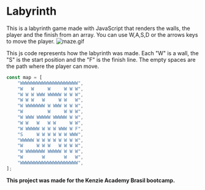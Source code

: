 # Labyrinth

This is a labyrinth game made with JavaScript that renders the walls, the player and the finish from an array.
You can use W,A,S,D or the arrows keys to move the player.
![maze.gif](https://files-kenzie-academy-brasil.s3.amazonaws.com/maze.gif)

This js code represents how the labyrinth was made. Each "W" is a wall, the "S" is the start position and the "F" is the finish line. The empty spaces are the path where the player can move.

```js
const map = [
    "WWWWWWWWWWWWWWWWWWWWW",
    "W   W     W     W W W",
    "W W W WWW WWWWW W W W",
    "W W W   W     W W   W",
    "W WWWWWWW W WWW W W W",
    "W         W     W W W",
    "W WWW WWWWW WWWWW W W",
    "W W   W   W W     W W",
    "W WWWWW W W W WWW W F",
    "S     W W W W W W WWW",
    "WWWWW W W W W W W W W",
    "W     W W W   W W W W",
    "W WWWWWWW WWWWW W W W",
    "W       W       W   W",
    "WWWWWWWWWWWWWWWWWWWWW",
];
```

**This project was made for the Kenzie Academy Brasil bootcamp.**
